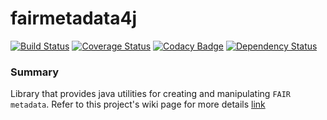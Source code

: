 # fairmetadata4j
[![Build Status](https://travis-ci.org/DTL-FAIRData/fairmetadata4j.svg?branch=develop)](https://travis-ci.org/DTL-FAIRData/fairmetadata4j)
[![Coverage Status](https://coveralls.io/repos/github/DTL-FAIRData/fairmetadata4j/badge.svg?branch=develop)](https://coveralls.io/github/DTL-FAIRData/fairmetadata4j?branch=develop)
[![Codacy Badge](https://api.codacy.com/project/badge/Grade/13b01a03d54b4e7b969b62cd9c055f4b)](https://www.codacy.com/app/rajaram5/fairmetadata4j?utm_source=github.com&amp;utm_medium=referral&amp;utm_content=DTL-FAIRData/fairmetadata4j&amp;utm_campaign=Badge_Grade)
[![Dependency Status](https://www.versioneye.com/user/projects/598441ac368b080078e5cb5f/badge.svg?style=flat-square)](https://www.versioneye.com/user/projects/598441ac368b080078e5cb5f)

### Summary

Library that provides java utilities for creating and manipulating `FAIR metadata`. Refer to this project's wiki page for more details [link](https://github.com/DTL-FAIRData/fairmetadata4j/wiki)
